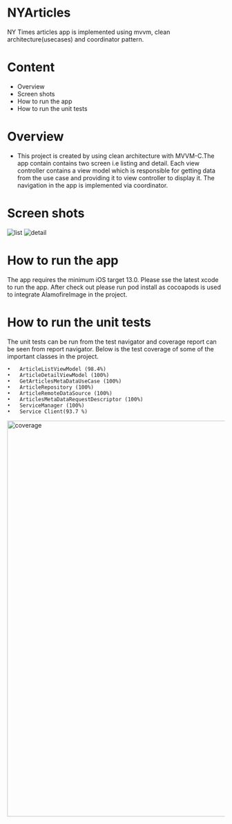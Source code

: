 # NYArticles
NY Times articles app is implemented using mvvm, clean architecture(usecases) and coordinator pattern.

# Content

 * Overview
 * Screen shots
 * How to run the app
 * How to run the unit tests

 # Overview
 * This project is created by using clean architecture with MVVM-C.The app contain contains two screen i.e listing and detail. Each view controller contains a view model which is responsible for getting data from the use case and providing it to view controller to display it. The navigation in the app is implemented via coordinator.

 # Screen shots

 ![list](https://github.com/uzair/NYTimesArticles/assets/342173/b9a76d85-b469-4cef-bb70-910b78fef834)
![detail](https://github.com/uzair/NYTimesArticles/assets/342173/9333a544-7538-4503-9b68-7cc0d6c29547)

# How to run the app

The app requires the minimum iOS target 13.0. Please sse the latest xcode to run the app. After check out please run pod install as cocoapods is used to integrate AlamofireImage in the project.

# How to run the unit tests

The unit tests can be run from the test navigator and coverage report can be seen from report navigator.
Below is the test coverage of some of the important classes in the project.

	•	ArticleListViewModel (98.4%)
	•	ArticleDetailViewModel (100%)
	•	GetArticlesMetaDataUseCase (100%)
	•	ArticleRepository (100%)
	•	ArticleRemoteDataSource (100%)
	•	ArticlesMetaDataRequestDescriptor (100%)
	•	ServiceManager (100%)
	•	Service Client(93.7 %)

 <img width="914" alt="coverage" src="https://github.com/uzair/NYTimesArticles/assets/342173/7d120805-4393-492f-a395-9e0935e41c87">
